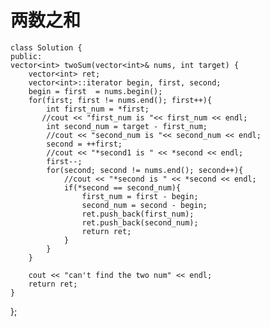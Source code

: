 # 两数之和
    class Solution {
    public:
    vector<int> twoSum(vector<int>& nums, int target) {
        vector<int> ret;
        vector<int>::iterator begin, first, second;
        begin = first  = nums.begin();
        for(first; first != nums.end(); first++){
            int first_num = *first;
           //cout << "first_num is "<< first_num << endl;
            int second_num = target - first_num;
            //cout << "second_num is "<< second_num << endl;
            second = ++first;
            //cout << "*second1 is " << *second << endl; 
            first--;
            for(second; second != nums.end(); second++){
                //cout << "*second is " << *second << endl; 
                if(*second == second_num){
                    first_num = first - begin;
                    second_num = second - begin;
                    ret.push_back(first_num);
                    ret.push_back(second_num);
                    return ret;
                }
            }
        }
        
        cout << "can't find the two num" << endl;
        return ret;
    }
};
